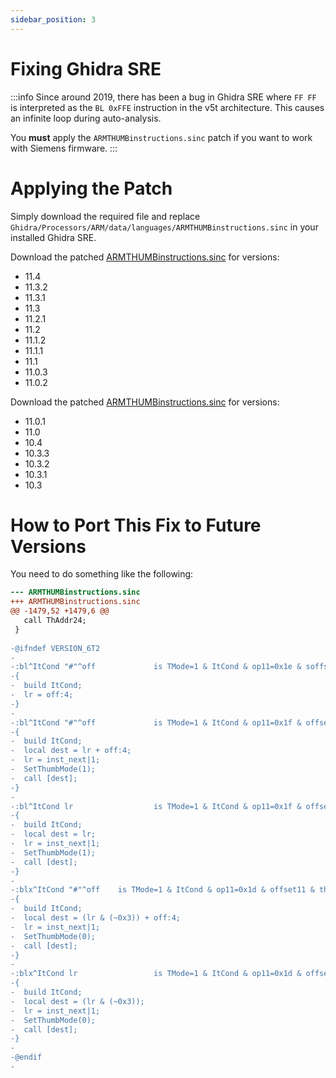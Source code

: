 ```yaml
---
sidebar_position: 3
---
```


# Fixing Ghidra SRE

:::info
Since around 2019, there has been a bug in Ghidra SRE where `FF FF` is interpreted as the `BL 0xFFE` instruction in the v5t architecture. This causes an infinite loop during auto-analysis.

You **must** apply the `ARMTHUMBinstructions.sinc` patch if you want to work with Siemens firmware.
:::

# Applying the Patch

Simply download the required file and replace `Ghidra/Processors/ARM/data/languages/ARMTHUMBinstructions.sinc` in your installed Ghidra SRE.

Download the patched [ARMTHUMBinstructions.sinc](fixes/11.0.2+/ARMTHUMBinstructions.sinc) for versions:
- 11.4
- 11.3.2
- 11.3.1
- 11.3
- 11.2.1
- 11.2
- 11.1.2
- 11.1.1
- 11.1
- 11.0.3
- 11.0.2

Download the patched [ARMTHUMBinstructions.sinc](fixes/10.3+/ARMTHUMBinstructions.sinc) for versions:
- 11.0.1
- 11.0
- 10.4
- 10.3.3
- 10.3.2
- 10.3.1
- 10.3

# How to Port This Fix to Future Versions

You need to do something like the following:
```diff
--- ARMTHUMBinstructions.sinc
+++ ARMTHUMBinstructions.sinc
@@ -1479,52 +1479,6 @@
   call ThAddr24;
 }
 
-@ifndef VERSION_6T2
-
-:bl^ItCond "#"^off             is TMode=1 & ItCond & op11=0x1e & soffset11 [ off = inst_start + 4 + (soffset11 << 12); ]
-{
-  build ItCond;
-  lr = off:4;
-}
-
-:bl^ItCond "#"^off             is TMode=1 & ItCond & op11=0x1f & offset11 [ off = offset11 << 1; ]
-{
-  build ItCond;
-  local dest = lr + off:4;
-  lr = inst_next|1;
-  SetThumbMode(1);
-  call [dest];
-}
-
-:bl^ItCond lr                  is TMode=1 & ItCond & op11=0x1f & offset11=0 & lr
-{
-  build ItCond;
-  local dest = lr;
-  lr = inst_next|1;
-  SetThumbMode(1);
-  call [dest];
-}
-
-:blx^ItCond "#"^off    is TMode=1 & ItCond & op11=0x1d & offset11 & thc0000=0 [ off = offset11 << 1; ]
-{
-  build ItCond;
-  local dest = (lr & (~0x3)) + off:4;
-  lr = inst_next|1;
-  SetThumbMode(0);
-  call [dest];
-}
-
-:blx^ItCond lr                 is TMode=1 & ItCond & op11=0x1d & offset11=0 & thc0000=0 & lr
-{
-  build ItCond;
-  local dest = (lr & (~0x3));
-  lr = inst_next|1;
-  SetThumbMode(0);
-  call [dest];
-}
-
-@endif
-
```